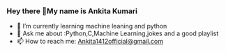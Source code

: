### Hey there 👋My name is Ankita Kumari

- 🌱 I’m currently learning machine leaning and python
- 💬 Ask me about :Python,C,Machine Learning,jokes and a good playlist
- 📫 How to reach me: Ankita1412official@gmail.com

